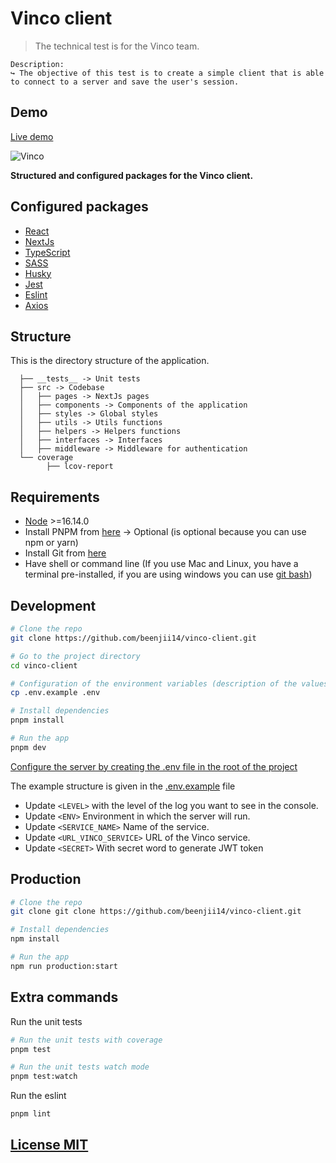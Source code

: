 # Vinco client

> The technical test is for the Vinco team.

```text
Description:
↪ The objective of this test is to create a simple client that is able to connect to a server and save the user's session.
```

## Demo

[Live demo](https://vinco-client.vercel.app/)

![Vinco](https://i.ibb.co/Xxt2MtX/Screen-Shot-2022-10-24-at-23-12-51.png)

**Structured and configured packages for the Vinco client.**

## Configured packages

- [React](https://reactjs.org/)
- [NextJs](https://nextjs.org/)
- [TypeScript](https://www.typescriptlang.org/)
- [SASS](https://sass-lang.com/guide)
- [Husky](https://typicode.github.io/husky/#/)
- [Jest](https://jestjs.io/)
- [Eslint](https://eslint.org/)
- [Axios](https://axios-http.com/docs/intro)

## Structure

This is the directory structure of the application.

```text
  ├── __tests__ -> Unit tests
  ├── src -> Codebase
  │   ├── pages -> NextJs pages
  │   ├── components -> Components of the application
  │   ├── styles -> Global styles
  │   ├── utils -> Utils functions
  │   ├── helpers -> Helpers functions
  │   ├── interfaces -> Interfaces
  │   ├── middleware -> Middleware for authentication
  └── coverage
        ├── lcov-report
```

## Requirements

- [Node](https://nodejs.org/en/) >=16.14.0
- Install PNPM from [here](https://pnpm.io/es/installation) → Optional (is optional because you can use npm or yarn)
- Install Git from [here](https://git-scm.com/downloads)
- Have shell or command line (If you use Mac and Linux, you have a terminal pre-installed, if you are using windows you can use [git bash](https://git-scm.com/downloads))

## Development

```bash
# Clone the repo
git clone https://github.com/beenjii14/vinco-client.git

# Go to the project directory
cd vinco-client

# Configuration of the environment variables (description of the values in the next step)
cp .env.example .env

# Install dependencies
pnpm install

# Run the app
pnpm dev

```

[Configure the server by creating the .env file in the root of the project](#configuration)

The example structure is given in the [.env.example](.env.example) file

- Update `<LEVEL>` with the level of the log you want to see in the console.
- Update `<ENV>` Environment in which the server will run.
- Update `<SERVICE_NAME>` Name of the service.
- Update `<URL_VINCO_SERVICE>` URL of the Vinco service.
- Update `<SECRET>` With secret word to generate JWT token

## Production

```bash
# Clone the repo
git clone git clone https://github.com/beenjii14/vinco-client.git

# Install dependencies
npm install

# Run the app
npm run production:start
```

## Extra commands

Run the unit tests

```bash
# Run the unit tests with coverage
pnpm test

# Run the unit tests watch mode
pnpm test:watch
```

Run the eslint

```bash
pnpm lint
```

## [License MIT](LICENSE)
